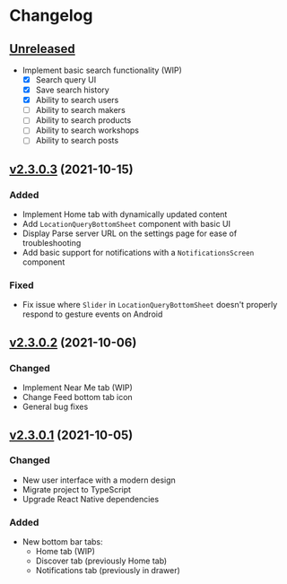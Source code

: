 # Changelog

## [Unreleased]

- Implement basic search functionality (WIP)
  - [x] Search query UI
  - [x] Save search history
  - [x] Ability to search users
  - [ ] Ability to search makers
  - [ ] Ability to search products
  - [ ] Ability to search workshops
  - [ ] Ability to search posts

## [v2.3.0.3] (2021-10-15)

### Added

- Implement Home tab with dynamically updated content
- Add `LocationQueryBottomSheet` component with basic UI
- Display Parse server URL on the settings page for ease of troubleshooting
- Add basic support for notifications with a `NotificationsScreen` component

### Fixed

- Fix issue where `Slider` in `LocationQueryBottomSheet` doesn't properly
  respond to gesture events on Android

## [v2.3.0.2] (2021-10-06)

### Changed

- Implement Near Me tab (WIP)
- Change Feed bottom tab icon
- General bug fixes

## [v2.3.0.1] (2021-10-05)

### Changed

- New user interface with a modern design
- Migrate project to TypeScript
- Upgrade React Native dependencies

### Added

- New bottom bar tabs:
  - Home tab (WIP)
  - Discover tab (previously Home tab)
  - Notifications tab (previously in drawer)

[unreleased]: https://github.com/discovrr-io/discovrr-app/compare/v2.3.0.3...HEAD
[v2.3.0.3]: https://github.com/discovrr-io/discovrr-app/compare/v2.3.0.2...v2.3.0.3
[v2.3.0.2]: https://github.com/discovrr-io/discovrr-app/compare/v2.3.0.1...v2.3.0.2
[v2.3.0.1]: https://github.com/discovrr-io/discovrr-app/releases/tag/v2.3.0.1

<!-- ## [2021.09.18.00] - 2021-19-01

### Changed

- Updated the URL pointing to the Discovrr server to the one hosted on AWS.

## [2021.09.01.00] - 2021-09-01

### Added

- Ability to edit basic profile details

## [2021.08.01.01] - 2021-08-06

### Added

- Ability to delete any kind of post
- Ability to edit text posts

### Fixed

- Fix loading overlay not covering the whole screen when deleting posts
- Fix save button not respecting disable state when new post has too low
  character count

## [2021.07.25.05] - 2021-07-30

### Added

- Onboarding popup for new users
- Popup menu to delete posts
- Show total number of likes for merchant profiles -->

<!-- [unreleased]: https://github.com/discovrr-io/discovrr-app/compare/2021.09.18.00...HEAD -->
<!-- [2021.09.18.00]: https://github.com/discovrr-io/discovrr-app/releases/tag/2021.09.18.00 -->

<!-- [2021.09.18.00]: https://github.com/discovrr-io/discovrr-app/compare/2021.09.01.00...2021.09.18.00 -->
<!-- [2021.09.01.00]: https://github.com/discovrr-io/discovrr-app/compare/2021.08.01.01...2021.09.1.00 -->
<!-- [2021.08.01.01]: https://github.com/discovrr-io/discovrr-app/compare/2021.07.25.05...2021.08.01.01 -->
<!-- [2021.07.25.05]: https://github.com/discovrr-io/discovrr-app/releases/tag/2021.07.25.05 -->
